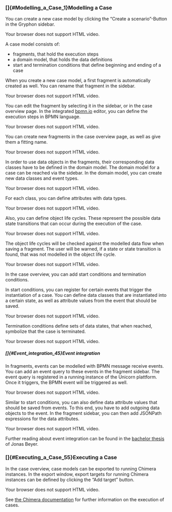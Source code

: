 ### []{#Modelling_a_Case_1}Modelling a Case

You can create a new case model by clicking the “Create a
scenario”-Button in the Gryphon sidebar.

Your browser does not support HTML video.

A case model consists of:

-   fragments, that hold the execution steps
-   a domain model, that holds the data definitions
-   start and termination conditions that define beginning and ending of
    a case

When you create a new case model, a first fragment is automatically
created as well. You can rename that fragment in the sidebar.

Your browser does not support HTML video.

You can edit the fragment by selecting it in the sidebar, or in the case
overview page. In the integrated [bpmn.io](http://bpmn.io) editor, you
can define the execution steps in BPMN language.

Your browser does not support HTML video.

You can create new fragments in the case overview page, as well as give
them a fitting name.

Your browser does not support HTML video.

In order to use data objects in the fragments, their corresponding data
classes have to be defined in the domain model. The domain model for a
case can be reached via the sidebar. In the domain model, you can create
new data classes and event types.

Your browser does not support HTML video.

For each class, you can define attributes with data types.

Your browser does not support HTML video.

Also, you can define object life cycles. These represent the possible
data state transitions that can occur during the execution of the case.

Your browser does not support HTML video.

The object life cycles will be checked against the modelled data flow
when saving a fragment. The user will be warned, if a state or state
transition is found, that was not modelled in the object life cycle.

Your browser does not support HTML video.

In the case overview, you can add start conditions and termination
conditions.

In start conditions, you can register for certain events that trigger
the instantiation of a case. You can define data classes that are
instantiated into a certain state, as well as attribute values from the
event that should be saved.

Your browser does not support HTML video.

Termination conditions define sets of data states, that when reached,
symbolize that the case is terminated.

Your browser does not support HTML video.

##### []{#Event_integration_45}Event integration

In fragments, events can be modelled with BPMN message receive events.
You can add an event query to these events in the fragment sidebar. The
event query is registered in a running instance of the Unicorn
plattform. Once it triggers, the BPMN event will be triggered as well.

Your browser does not support HTML video.

Similar to start conditions, you can also define data attribute values
that should be saved from events. To this end, you have to add outgoing
data objects to the event. In the fragment sidebar, you can then add
JSONPath expressions for the data attributes.

Your browser does not support HTML video.

Further reading about event integration can be found in the [bachelor
thesis](https://bpt.hpi.uni-potsdam.de/FCM/CMPublications) of Jonas
Beyer.

### []{#Executing_a_Case_55}Executing a Case

In the case overview, case models can be exported to running Chimera
instances. In the export window, export targets for running Chimera
instances can be defined by clicking the “Add target” button.

Your browser does not support HTML video.

See [the Chimera
documentation](https://bpt.hpi.uni-potsdam.de/Chimera/GettingStarted)
for further information on the execution of cases.
